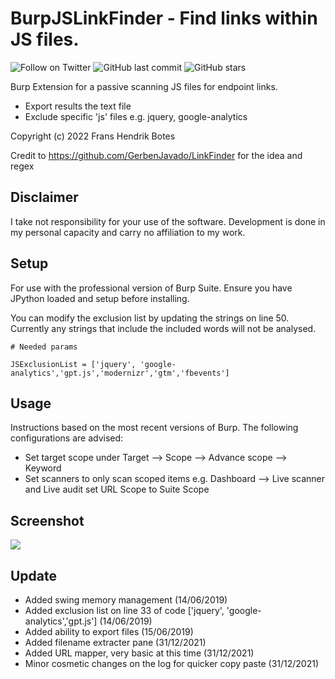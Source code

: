 #  BurpJSLinkFinder - Find links within JS files.
![Follow on Twitter](https://img.shields.io/twitter/follow/initroott?label=Follow%20&style=social)
![GitHub last commit](https://img.shields.io/github/last-commit/initroot/BurpJSLinkFinder)
![GitHub stars](https://img.shields.io/github/stars/initroot/BurpJSLinkFinder)

Burp Extension for a passive scanning JS files for endpoint links. 
 - Export results the text file
 - Exclude specific 'js' files e.g. jquery, google-analytics
 
Copyright (c) 2022 Frans Hendrik Botes


Credit to https://github.com/GerbenJavado/LinkFinder for the idea and regex

##  Disclaimer
I take not responsibility for your use of the software. Development is done in my personal capacity and carry no affiliation to my work.

## Setup
For use with the professional version of Burp Suite. Ensure you have JPython loaded and setup
before installing.

You can modify the exclusion list by updating the strings on line 50.
Currently any strings that include the included words will not be analysed.

```
# Needed params

JSExclusionList = ['jquery', 'google-analytics','gpt.js','modernizr','gtm','fbevents']

```

## Usage
Instructions based on the most recent versions of Burp. The following configurations are advised:
- Set target scope under Target --> Scope --> Advance scope --> Keyword
- Set scanners to only scan scoped items e.g. Dashboard --> Live scanner and Live audit set URL Scope to Suite Scope

##  Screenshot
![](https://i.imgur.com/KnmJrp1.gif)

## Update
- Added swing memory management  (14/06/2019)
- Added exclusion list on line 33 of code ['jquery', 'google-analytics','gpt.js'] (14/06/2019)
- Added ability to export files (15/06/2019)
- Added filename extracter pane (31/12/2021)
- Added URL mapper, very basic at this time (31/12/2021)
- Minor cosmetic changes on the log for quicker copy paste (31/12/2021)
